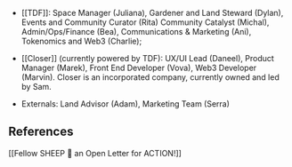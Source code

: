 - [[TDF]]: Space Manager (Juliana), Gardener and Land Steward (Dylan), Events and Community Curator (Rita) Community Catalyst (Michal), Admin/Ops/Finance (Bea), Communications & Marketing (Ani), Tokenomics and Web3 (Charlie);
    
- [[Closer]] (currently powered by TDF): UX/UI Lead (Daneel), Product Manager (Marek), Front End Developer (Vova), Web3 Developer (Marvin). Closer is an incorporated company, currently owned and led by Sam.
    
- Externals: Land Advisor (Adam), Marketing Team (Serra)

## References

[[Fellow SHEEP 🐑 an Open Letter for ACTION!]]